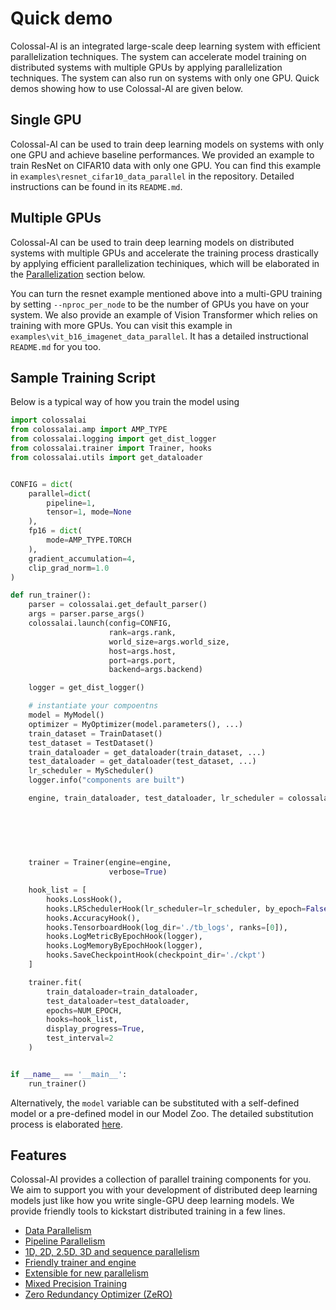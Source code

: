 # Quick demo

Colossal-AI is an integrated large-scale deep learning system with efficient parallelization techniques. The system can
accelerate model training on distributed systems with multiple GPUs by applying parallelization techniques. The system
can also run on systems with only one GPU. Quick demos showing how to use Colossal-AI are given below.

## Single GPU

Colossal-AI can be used to train deep learning models on systems with only one GPU and achieve baseline
performances. We provided an example to train ResNet on CIFAR10 data with only one GPU. You can find this example in 
`examples\resnet_cifar10_data_parallel` in the repository. Detailed instructions can be found in its `README.md`.

## Multiple GPUs

Colossal-AI can be used to train deep learning models on distributed systems with multiple GPUs and accelerate the
training process drastically by applying efficient parallelization techiniques, which will be elaborated in
the [Parallelization](../customize_training/parallelization) section below. 

You can turn the resnet example mentioned above into a multi-GPU training by setting `--nproc_per_node` to be the number of 
GPUs you have on your system. We also provide an example of Vision Transformer which relies on
training with more GPUs. You can visit this example in `examples\vit_b16_imagenet_data_parallel`. It has a detailed instructional 
`README.md` for you too.


## Sample Training Script

Below is a typical way of how you train the model using 

```python
import colossalai
from colossalai.amp import AMP_TYPE
from colossalai.logging import get_dist_logger
from colossalai.trainer import Trainer, hooks
from colossalai.utils import get_dataloader


CONFIG = dict(
    parallel=dict(
        pipeline=1,
        tensor=1, mode=None
    ),
    fp16 = dict(
        mode=AMP_TYPE.TORCH
    ),
    gradient_accumulation=4,
    clip_grad_norm=1.0
)

def run_trainer():
    parser = colossalai.get_default_parser()
    args = parser.parse_args()
    colossalai.launch(config=CONFIG,
                      rank=args.rank,
                      world_size=args.world_size,
                      host=args.host,
                      port=args.port,
                      backend=args.backend)

    logger = get_dist_logger()

    # instantiate your compoentns
    model = MyModel()
    optimizer = MyOptimizer(model.parameters(), ...)
    train_dataset = TrainDataset()
    test_dataset = TestDataset()
    train_dataloader = get_dataloader(train_dataset, ...)
    test_dataloader = get_dataloader(test_dataset, ...)
    lr_scheduler = MyScheduler()
    logger.info("components are built")

    engine, train_dataloader, test_dataloader, lr_scheduler = colossalai.initialize(model, 
                                                                                    optimizer, 
                                                                                    criterion, 
                                                                                    train_dataloader, 
                                                                                    test_dataloader, 
                                                                                    lr_scheduler)

    trainer = Trainer(engine=engine,
                      verbose=True)

    hook_list = [
        hooks.LossHook(),
        hooks.LRSchedulerHook(lr_scheduler=lr_scheduler, by_epoch=False),
        hooks.AccuracyHook(),
        hooks.TensorboardHook(log_dir='./tb_logs', ranks=[0]),
        hooks.LogMetricByEpochHook(logger),
        hooks.LogMemoryByEpochHook(logger),
        hooks.SaveCheckpointHook(checkpoint_dir='./ckpt')
    ]

    trainer.fit(
        train_dataloader=train_dataloader,
        test_dataloader=test_dataloader,
        epochs=NUM_EPOCH,
        hooks=hook_list,
        display_progress=True,
        test_interval=2
    )


if __name__ == '__main__':
    run_trainer()
```

Alternatively, the `model` variable can be substituted with a self-defined model or a pre-defined model in our Model
Zoo. The detailed substitution process is elaborated [here](../customize_training/model).

## Features

Colossal-AI provides a collection of parallel training components for you. We aim to support you with your development
of distributed deep learning models just like how you write single-GPU deep learning models. We provide friendly tools
to kickstart distributed training in a few lines.

- [Data Parallelism](../customize_training/parallelization)
- [Pipeline Parallelism](../customize_training/parallelization)
- [1D, 2D, 2.5D, 3D and sequence parallelism](../customize_training/parallelization)
- [Friendly trainer and engine](../customize_training/trainer_engine)
- [Extensible for new parallelism](../customize_training/add_your_parallel)
- [Mixed Precision Training](../customize_training/amp)
- [Zero Redundancy Optimizer (ZeRO)](../customize_training/zero)
